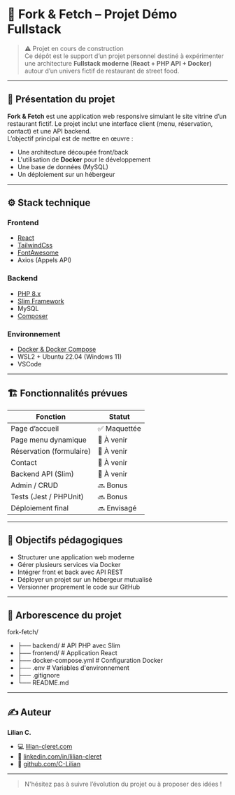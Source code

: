 # 🍔 Fork & Fetch – Projet Démo Fullstack

> ⚠️ Projet en cours de construction  
> Ce dépôt est le support d’un projet personnel destiné à expérimenter une architecture **Fullstack moderne (React + PHP API + Docker)** autour d’un univers fictif de restaurant de street food.

---

## 📌 Présentation du projet

**Fork & Fetch** est une application web responsive simulant le site vitrine d’un restaurant fictif.
Le projet inclut une interface client (menu, réservation, contact) et une API backend.  
L’objectif principal est de mettre en œuvre :
- Une architecture découpée front/back
- L'utilisation de **Docker** pour le développement
- Une base de données (MySQL)
- Un déploiement sur un hébergeur

---

## ⚙️ Stack technique

### Frontend
- [React](https://reactjs.org/)
- [TailwindCss](https://v3.tailwindcss.com/docs/guides/create-react-app)
- [FontAwesome](https://fontawesome.com/)
- Axios (Appels API)

### Backend
- [PHP 8.x](https://www.php.net/)
- [Slim Framework](https://www.slimframework.com/)
- MySQL
- [Composer](https://getcomposer.org/)

### Environnement
- [Docker & Docker Compose](https://www.docker.com/)
- WSL2 + Ubuntu 22.04 (Windows 11)
- VSCode

---

## 🏗️ Fonctionnalités prévues

| Fonction               | Statut     |
|------------------------|------------|
| Page d’accueil         | ✅ Maquettée |
| Page menu dynamique    | 🔄 À venir |
| Réservation (formulaire) | 🔄 À venir |
| Contact                | 🔄 À venir |
| Backend API (Slim)     | 🔄 À venir |
| Admin / CRUD           | 🔜 Bonus |
| Tests (Jest / PHPUnit) | 🔜 Bonus |
| Déploiement final      | 🔜 Envisagé |

---

## 🚀 Objectifs pédagogiques

- Structurer une application web moderne
- Gérer plusieurs services via Docker
- Intégrer front et back avec API REST
- Déployer un projet sur un hébergeur mutualisé
- Versionner proprement le code sur GitHub

---

## 📁 Arborescence du projet

fork-fetch/
- ├── backend/ # API PHP avec Slim
- ├── frontend/ # Application React
- ├── docker-compose.yml # Configuration Docker
- ├── .env # Variables d'environnement
- ├── .gitignore
- └── README.md


---

## ✍️ Auteur

**Lilian C.**
- 💻 [lilian-cleret.com](https://lilian-cleret.com)
- 🔗 [linkedin.com/in/lilian-cleret](https://www.linkedin.com/in/lilian-cleret/)
- 🐙 [github.com/C-Lilian](https://github.com/C-Lilian)


---

> N'hésitez pas à suivre l’évolution du projet ou à proposer des idées !
